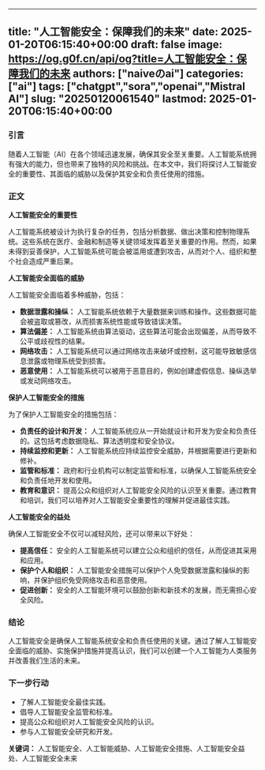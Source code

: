 
---
title: "人工智能安全：保障我们的未来"
date: 2025-01-20T06:15:40+00:00
draft: false
image: https://og.g0f.cn/api/og?title=人工智能安全：保障我们的未来
authors: ["naiveのai"]
categories: ["ai"]
tags: ["chatgpt","sora","openai","Mistral AI"]
slug: "20250120061540"
lastmod: 2025-01-20T06:15:40+00:00
---
### 引言

随着人工智能（AI）在各个领域迅速发展，确保其安全至关重要。人工智能系统拥有强大的能力，但也带来了独特的风险和挑战。在本文中，我们将探讨人工智能安全的重要性、其面临的威胁以及保护其安全和负责任使用的措施。

### 正文

**人工智能安全的重要性**

人工智能系统被设计为执行复杂的任务，包括分析数据、做出决策和控制物理系统。这些系统在医疗、金融和制造等关键领域发挥着至关重要的作用。然而，如果未得到妥善保护，人工智能系统可能会被滥用或遭到攻击，从而对个人、组织和整个社会造成严重后果。

**人工智能安全面临的威胁**

人工智能安全面临着多种威胁，包括：

* **数据泄露和操纵：** 人工智能系统依赖于大量数据来训练和操作。这些数据可能会被盗取或篡改，从而损害系统性能或导致错误决策。
* **算法偏差：** 人工智能系统由算法驱动，这些算法可能会出现偏差，从而导致不公平或歧视性的结果。
* **网络攻击：** 人工智能系统可以通过网络攻击来破坏或控制，这可能导致敏感信息泄露或物理系统受到损害。
* **恶意使用：** 人工智能系统可以被用于恶意目的，例如创建虚假信息、操纵选举或发动网络攻击。

**保护人工智能安全的措施**

为了保护人工智能安全的措施包括：

* **负责任的设计和开发：** 人工智能系统应从一开始就设计和开发为安全和负责任的。这包括考虑数据隐私、算法透明度和安全协议。
* **持续监控和更新：** 人工智能系统应持续监控安全威胁，并根据需要进行更新和修补。
* **监管和标准：** 政府和行业机构可以制定监管和标准，以确保人工智能系统安全和负责任地开发和使用。
* **教育和意识：** 提高公众和组织对人工智能安全风险的认识至关重要。通过教育和培训，我们可以培养对人工智能安全重要性的理解并促进最佳实践。

**人工智能安全的益处**

确保人工智能安全不仅可以减轻风险，还可以带来以下好处：

* **提高信任：** 安全的人工智能系统可以建立公众和组织的信任，从而促进其采用和应用。
* **保护个人和组织：** 人工智能安全措施可以保护个人免受数据泄露和操纵的影响，并保护组织免受网络攻击和恶意使用。
* **促进创新：** 安全的人工智能环境可以鼓励创新和新技术的发展，而无需担心安全风险。

### 结论

人工智能安全是确保人工智能系统安全和负责任使用的关键。通过了解人工智能安全面临的威胁、实施保护措施并提高认识，我们可以创建一个人工智能为人类服务并改善我们生活的未来。

### 下一步行动

* 了解人工智能安全最佳实践。
* 倡导人工智能安全监管和标准。
* 提高公众和组织对人工智能安全风险的认识。
* 参与人工智能安全研究和开发。

**关键词：** 人工智能安全、人工智能威胁、人工智能安全措施、人工智能安全益处、人工智能安全未来